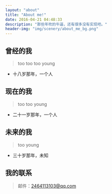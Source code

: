 ```yaml
---
layout: "about"
title: "About me!"
date: 2016-04-21 04:48:33
description: "那些年吹的牛逼，还有很多没有实现吧。"
header-img: "img/scenery/about_me_bg.png"
---
```



## 曾经的我

> too too too young

- 十八岁那年，一个人


## 现在的我

> too too young

- 二十一岁那年，一个人


## 未来的我

> too young

- 三十岁那年，未知

## 我的联系

> 邮件：2464113103@qq.com
